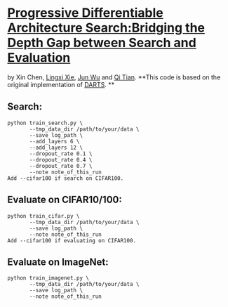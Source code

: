 # [Progressive Differentiable Architecture Search:Bridging the Depth Gap between Search and Evaluation](https://arxiv.org/abs/1904.12760)
by Xin Chen, [Lingxi Xie](http://lingxixie.com/Home.html), [Jun Wu](https://see.tongji.edu.cn/info/1153/6850.htm) and [Qi Tian](https://scholar.google.com/citations?user=61b6eYkAAAAJ&hl=zh-CN).
**This code is based on the original implementation of  [DARTS](https://github.com/quark0/darts). **

## Search:
```
python train_search.py \
       --tmp_data_dir /path/to/your/data \
       --save log_path \
       --add_layers 6 \
       --add_layers 12 \
       --dropout_rate 0.1 \
       --dropout_rate 0.4 \
       --dropout_rate 0.7 \
       --note note_of_this_run
Add --cifar100 if search on CIFAR100.
```
## Evaluate on CIFAR10/100:
```
python train_cifar.py \
       --tmp_data_dir /path/to/your/data \
       --save log_path \
       --note note_of_this_run
Add --cifar100 if evaluating on CIFAR100.
```
## Evaluate on ImageNet:
```
python train_imagenet.py \
       --tmp_data_dir /path/to/your/data \
       --save log_path \
       --note note_of_this_run
```
